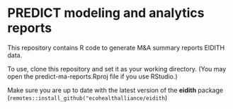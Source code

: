 # PREDICT modeling and analytics reports

This repository contains R code to generate M&A summary reports EIDITH data.

To use, clone this repository and set it as your working directory. (You may open the predict-ma-reports.Rproj file if you use RStudio.)

Make sure you are up to date with the latest version of the __eidith__ package (`remotes::install_github("ecohealthalliance/eidith`)

